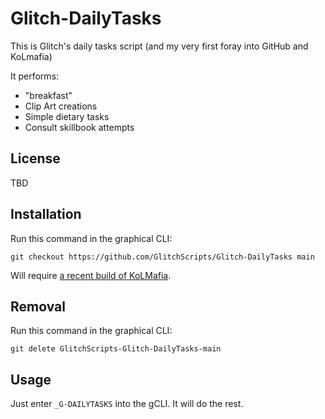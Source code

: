 # Glitch-DailyTasks
This is Glitch's daily tasks script (and my very first foray into GitHub and KoLmafia)

It performs:
* "breakfast"
* Clip Art creations
* Simple dietary tasks
* Consult skillbook attempts

## License
TBD

## Installation
Run this command in the graphical CLI:
```
git checkout https://github.com/GlitchScripts/Glitch-DailyTasks main
```
Will require [a recent build of KoLMafia](http://builds.kolmafia.us/job/Kolmafia/lastSuccessfulBuild/).

## Removal
Run this command in the graphical CLI:
```
git delete GlitchScripts-Glitch-DailyTasks-main
```

## Usage
Just enter `_G-DAILYTASKS` into the gCLI.  It will do the rest.
